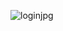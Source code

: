 ![loginjpg](https://user-images.githubusercontent.com/53713274/98449585-bd75b500-2145-11eb-99cd-405696a753da.jpg)
